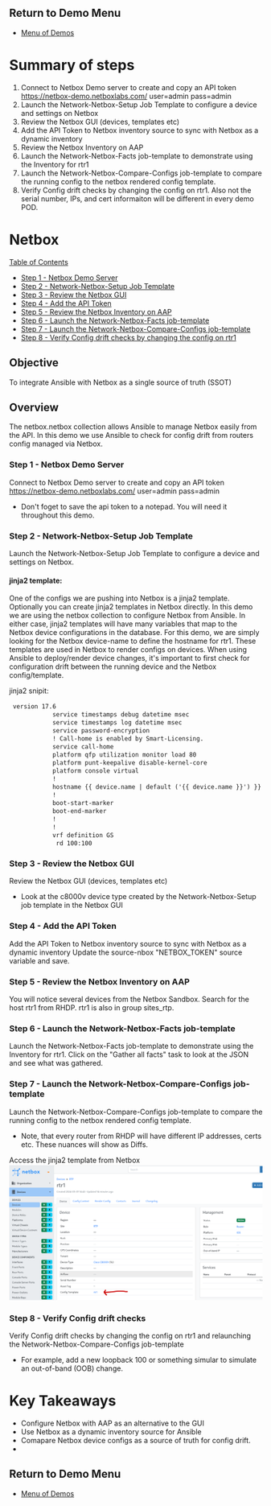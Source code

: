 ## Return to Demo Menu
 - [Menu of Demos](../README.md)

# Summary of steps
1. Connect to Netbox Demo server to create and copy an API token
https://netbox-demo.netboxlabs.com/ user=admin pass=admin
2. Launch the Network-Netbox-Setup Job Template to configure a device and settings on Netbox
3. Review the Netbox GUI (devices, templates etc)
4. Add the API Token to Netbox inventory source to sync with Netbox as a dynamic inventory
5. Review the Netbox Inventory on AAP
6. Launch the Network-Netbox-Facts job-template to demonstrate using the Inventory for rtr1
7. Launch the Network-Netbox-Compare-Configs job-template to compare the running config to the netbox rendered config template.
8. Verify Config drift checks by changing the config on rtr1. Also not the serial number, IPs, and cert informaiton will be different in every demo POD.

# Netbox

[Table of Contents](#table-of-contents)
- [Step 1 - Netbox Demo Server](#step-1-netbox-demo-server)
- [Step 2 - Network-Netbox-Setup Job Template](#step-2-network-netbox-setup-job-template)
- [Step 3 - Review the Netbox GUI](#step-3-review-the-netbox-gui)
- [Step 4 - Add the API Token](#step-4-add-the-api-token)
- [Step 5 - Review the Netbox Inventory on AAP](#step-5-review-the-netbox-inventory-on-aap)
- [Step 6 - Launch the Network-Netbox-Facts job-template](#step-6-launch-the-network-netbox-facts-job-template)
- [Step 7 - Launch the Network-Netbox-Compare-Configs job-template](#step-7-)
- [Step 8 - Verify Config drift checks by changing the config on rtr1](#step-8-)

## Objective
To integrate Ansible with Netbox as a single source of truth (SSOT)

## Overview
The netbox.netbox collection allows Ansible to manage Netbox easily from the API. In this demo we use Ansible to check for config drift from routers config managed via Netbox. 

### Step 1 - Netbox Demo Server
Connect to Netbox Demo server to create and copy an API token
https://netbox-demo.netboxlabs.com/ user=admin pass=admin

* Don't foget to save the api token to a notepad. You will need it throughout this demo.

### Step 2 - Network-Netbox-Setup Job Template
Launch the Network-Netbox-Setup Job Template to configure a device and settings on Netbox.

#### jinja2 template:
One of the configs we are pushing into Netbox is a jinja2 template. Optionally you can create jinja2 templates in Netbox directly. In this demo we are using the netbox collection to configure Netbox from Ansible. 
In either case, jinja2 templates will have many variables that map to the Netbox device configurations in the database. For this demo, we are simply looking for the Netbox device-name to define the hostname for rtr1. These templates are used in Netbox to render configs on devices. When using Ansible to deploy/render device changes, it's important to first check for configuration drift between the running device and the Netbox config/template.

jinja2 snipit:
~~~
 version 17.6
            service timestamps debug datetime msec
            service timestamps log datetime msec
            service password-encryption
            ! Call-home is enabled by Smart-Licensing.
            service call-home
            platform qfp utilization monitor load 80
            platform punt-keepalive disable-kernel-core
            platform console virtual
            !
            hostname {{ device.name | default ('{{ device.name }}') }}
            !         
            boot-start-marker
            boot-end-marker
            !
            !
            vrf definition GS
             rd 100:100
~~~

### Step 3 - Review the Netbox GUI 
Review the Netbox GUI (devices, templates etc)
- Look at the c8000v device type created by the Network-Netbox-Setup job template in the Netbox GUI

### Step 4 - Add the API Token
Add the API Token to Netbox inventory source to sync with Netbox as a dynamic inventory
Update the source-nbox "NETBOX_TOKEN" source variable and save.

### Step 5 - Review the Netbox Inventory on AAP
You will notice several devices from the Netbox Sandbox. Search for the host rtr1 from RHDP. rtr1 is also in group sites_rtp.

### Step 6 - Launch the Network-Netbox-Facts job-template 
Launch the Network-Netbox-Facts job-template to demonstrate using the Inventory for rtr1.  Click on the "Gather all facts" task to look at the JSON and see what was gathered.

### Step 7 - Launch the Network-Netbox-Compare-Configs job-template 
Launch the Network-Netbox-Compare-Configs job-template to compare the running config to the netbox rendered config template.

* Note, that every router from RHDP will have different IP addresses, certs etc. These nuances will show as Diffs.

Access the jinja2 template from Netbox
 ![netbox](../images/netboxdevice.png)



### Step 8 - Verify Config drift checks 
Verify Config drift checks by changing the config on rtr1 and relaunching the Network-Netbox-Compare-Configs job-template

* For example, add a new loopback 100 or something simular to simulate an out-of-band (OOB) change. 

# Key Takeaways
* Configure Netbox with AAP as an alternative to the GUI
* Use Netbox as a dynamic inventory source for Ansible
* Comapare Netbox device configs as a source of truth for config drift.
*
## Return to Demo Menu
 - [Menu of Demos](../README.md)